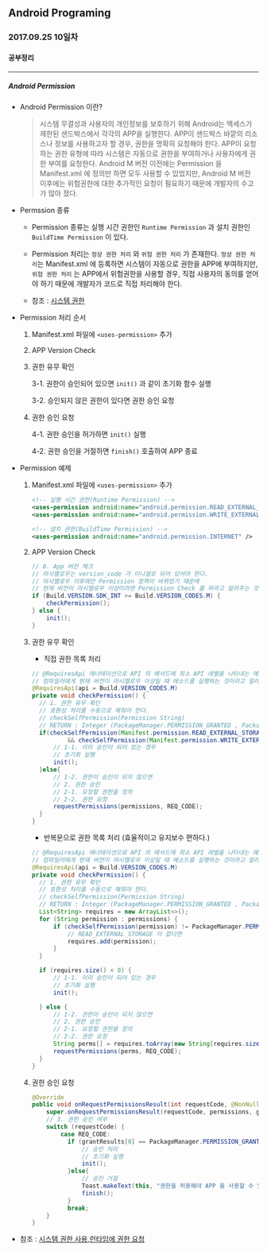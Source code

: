 Android Programing
----------------------------------------------------
### 2017.09.25 10일차

#### 공부정리
____________________________________________________

##### __Android Permission__

- Android Permission 이란?

  > 시스템 무결성과 사용자의 개인정보를 보호하기 위해 Android는 액세스가 제한된 샌드박스에서 각각의 APP을 실행한다. APP이 샌드박스 바깥의 리소스나 정보를 사용하고자 할 경우, 권한을 명확히 요청해야 한다. APP이 요청하는 권한 유형에 따라 시스템은 자동으로 권한을 부여하거나 사용자에게 권한 부여를 요청한다. Android M 버전 이전에는 Permission 을 Manifest.xml 에 정의만 하면 모두 사용할 수 있었지만, Android M 버전 이후에는 위험권한에 대한 추가적인 요청이 필요하기 때문에 개발자의 수고가 많아 졌다.

- Permssion 종류

    - Permission 종류는 실행 시간 권한인 `Runtime Permission` 과 설치 권한인 `BuildTime Permission` 이 있다.

    - Permission 처리는 `정상 권한 처리` 와  `위험 권한 처리` 가 존재한다. `정상 권한 처리`는 Manifest.xml 에 등록하면 시스템이 자동으로 권한을 APP에 부여하지만, `위험 권한 처리` 는 APP에서 위험권한을 사용할 경우, 직접 사용자의 동의를 얻어야 하기 때문에 개발자가 코드로 직접 처리해야 한다.

    - 참조 : [시스템 권한](https://developer.android.com/guide/topics/security/permissions.html?hl=ko#normal-dangerous)

- Permission 처리 순서

  1. Manifest.xml 파일에 `<uses-permission>` 추가

  2. APP Version Check

  3. 권한 유무 확인

      3-1. 권한이 승인되어 있으면 `init()` 과 같이 초기화 함수 실행

      3-2. 승인되지 않은 권한이 있다면 권한 승인 요청

  4. 권한 승인 요청

      4-1. 권한 승인을 허가하면 `init()` 실행

      4-2. 권한 승인을 거절하면 `finish()` 호출하여 APP 종료

- Permission 예제

  1. Manifest.xml 파일에 `<uses-permission>` 추가

      ```xml
      <!-- 실행 시간 권한(Runtime Permission) -->
      <uses-permission android:name="android.permission.READ_EXTERNAL_STORAGE" />
      <uses-permission android:name="android.permission.WRITE_EXTERNAL_STORAGE" />

      <!-- 설치 권한(BuildTime Permission) -->
      <uses-permission android:name="android.permission.INTERNET" />
      ```

  2. APP Version Check

      ```java
      // 0. App 버전 체크
      // 마시멜로우는 version_code 가 이니셜로 되어 있어야 한다.
      // 마시멜로우 이후에만 Permission 정책이 바뀌었기 때문에
      // 현재 버전이 마시멜로우 이상이라면 Permission Check 를 하라고 알려주는 것이다.
      if (Build.VERSION.SDK_INT >= Build.VERSION_CODES.M) {
          checkPermission();
      } else {
          init();
      }
      ```

  3. 권한 유무 확인

      - 직접 권한 목록 처리

      ```JAVA
      // @RequiresApi 애너테이션으로 API 의 메서드에 최소 API 레벨을 나타내는 예다.
      // 컴파일러에게 현재 버전이 마시멜로우 이상일 때 메소드를 실행하는 것이라고 알려주는 Annotation
      @RequiresApi(api = Build.VERSION_CODES.M)
      private void checkPermission() {
        // 1. 권한 유무 확인
        // 호환성 처리를 수동으로 해줘야 한다.
        // checkSelfPermission(Permission String)
        // RETURN : Integer (PackageManager.PERMISSION_GRANTED , PackageManager.PERMISSION_DENIED)
        if(checkSelfPermission(Manifest.permission.READ_EXTERNAL_STORAGE) == PackageManager.PERMISSION_GRANTED
                && checkSelfPermission(Manifest.permission.WRITE_EXTERNAL_STORAGE) == PackageManager.PERMISSION_GRANTED){
            // 1-1. 이미 승인이 되어 있는 경우
            // 초기화 실행
            init();
        }else{
            // 1-2. 권한이 승인이 되지 않으면
            // 2. 권한 승인
            // 2-1. 요청할 권한을 정의
            // 2-2. 권한 요청
            requestPermissions(permissions, REQ_CODE);
        }
      }
      ```

      - 반복문으로 권한 목록 처리 (효율적이고 유지보수 편하다.)

      ```JAVA
      // @RequiresApi 애너테이션으로 API 의 메서드에 최소 API 레벨을 나타내는 예다.
      // 컴파일러에게 현재 버전이 마시멜로우 이상일 때 메소드를 실행하는 것이라고 알려주는 Annotation
      @RequiresApi(api = Build.VERSION_CODES.M)
      private void checkPermission() {
        // 1. 권한 유무 확인
        // 호환성 처리를 수동으로 해줘야 한다.
        // checkSelfPermission(Permission String)
        // RETURN : Integer (PackageManager.PERMISSION_GRANTED , PackageManager.PERMISSION_DENIED)
        List<String> requires = new ArrayList<>();
        for (String permission : permissions) {
            if (checkSelfPermission(permission) != PackageManager.PERMISSION_GRANTED) {
                // READ_EXTERNAL_STORAGE 이 없다면
                requires.add(permission);
            }
        }

        if (requires.size() < 0) {
            // 1-1. 이미 승인이 되어 있는 경우
            // 초기화 실행
            init();

        } else {
            // 1-2. 권한이 승인이 되지 않으면
            // 2. 권한 승인
            // 2-1. 요청할 권한을 정의
            // 2-2. 권한 요청
            String perms[] = requires.toArray(new String[requires.size()]);
            requestPermissions(perms, REQ_CODE);
        }
      }
      ```

  4. 권한 승인 요청

      ```JAVA
      @Override
      public void onRequestPermissionsResult(int requestCode, @NonNull String[] permissions, @NonNull int[] grantResults) {
          super.onRequestPermissionsResult(requestCode, permissions, grantResults);
          // 3. 권한 승인 여부
          switch (requestCode) {
              case REQ_CODE:
                if (grantResults[0] == PackageManager.PERMISSION_GRANTED && grantResults[1] == PackageManager.PERMISSION_GRANTED) {
                    // 승인 처리
                    // 초기화 실행
                    init();
                }else{
                    // 승인 거절
                    Toast.makeText(this, "권한을 허용해야 APP 을 사용할 수 있습니다." , Toast.LENGTH_LONG).show();
                    finish();
                }
                break;
          }
      }
      ```

- 참조 : [시스템 권한 사용](https://developer.android.com/training/permissions/index.html?hl=ko),[런타임에 권한 요청](https://developer.android.com/training/permissions/requesting.html?hl=ko)
